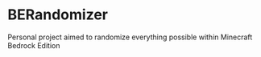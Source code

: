 # BERandomizer
Personal project aimed to randomize everything possible within Minecraft Bedrock Edition
